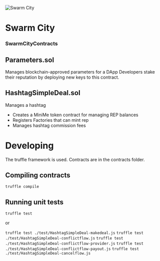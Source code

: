 ![Swarm City](https://github.com/swarmcity/sc-boardwalk-production/blob/master/images/icons/icon-48x48.png?raw=true "Swarm City")


# Swarm City
### SwarmCityContracts


## Parameters.sol

Manages blockchain-approved parameters for a DApp
Developers stake their reputation by deploying new keys to this contract.

## HashtagSimpleDeal.sol

Manages a hashtag
- Creates a MiniMe token contract for managing REP balances
- Registers Factories that can mint rep
- Manages hashtag commission fees


# Developing

The truffle framework is used.
Contracts are in the contracts folder.

## Compiling contracts

```truffle compile```

## Running unit tests

```truffle test```

or

``` truffle test ./test/HashtagSimpleDeal-makedeal.js ```
``` truffle test ./test/HashtagSimpleDeal-conflictflow.js ```
``` truffle test ./test/HashtagSimpleDeal-conflictflow-provider.js ```
``` truffle test ./test/HashtagSimpleDeal-conflictflow-payout.js ```
``` truffle test ./test/HashtagSimpleDeal-cancelflow.js ```

<!-- ## Deploying on the livenet

Open your parity client to sign transactions and then run these commands:

```
truffle exec scripts/deployhashtag.js --network live
->Fill in contract address in deploydealfortwofactory.js
truffle exec scripts/deploydealfortwofactory.js --network live
->fill in hashtag and contract address in registerdealfortwofactory.js
truffle exec scripts/registerdealfortwofactory.js --network live
``` -->
